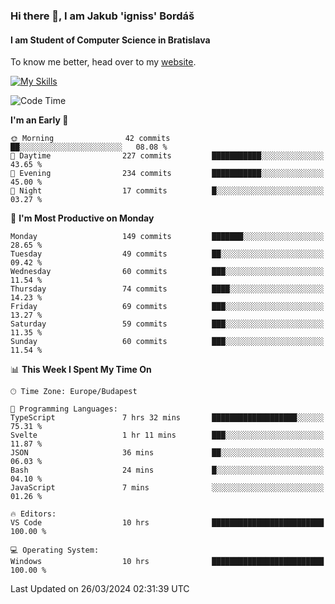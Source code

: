 ### Hi there 👋, I am Jakub 'igniss' Bordáš

#### I am Student of Computer Science in Bratislava
To know me better, head over to my [website](https://bordas.sk).

[![My Skills](https://skillicons.dev/icons?i=js,html,css,figma,svelte,java,kotlin,python,postgresql,typescript,nest,nodejs)](https://bordas.sk)


<!--START_SECTION:waka-->
![Code Time](http://img.shields.io/badge/Code%20Time-1%2C447%20hrs%203%20mins-blue)

**I'm an Early 🐤** 

```text
🌞 Morning                42 commits          ██░░░░░░░░░░░░░░░░░░░░░░░   08.08 % 
🌆 Daytime                227 commits         ███████████░░░░░░░░░░░░░░   43.65 % 
🌃 Evening                234 commits         ███████████░░░░░░░░░░░░░░   45.00 % 
🌙 Night                  17 commits          █░░░░░░░░░░░░░░░░░░░░░░░░   03.27 % 
```
📅 **I'm Most Productive on Monday** 

```text
Monday                   149 commits         ███████░░░░░░░░░░░░░░░░░░   28.65 % 
Tuesday                  49 commits          ██░░░░░░░░░░░░░░░░░░░░░░░   09.42 % 
Wednesday                60 commits          ███░░░░░░░░░░░░░░░░░░░░░░   11.54 % 
Thursday                 74 commits          ████░░░░░░░░░░░░░░░░░░░░░   14.23 % 
Friday                   69 commits          ███░░░░░░░░░░░░░░░░░░░░░░   13.27 % 
Saturday                 59 commits          ███░░░░░░░░░░░░░░░░░░░░░░   11.35 % 
Sunday                   60 commits          ███░░░░░░░░░░░░░░░░░░░░░░   11.54 % 
```


📊 **This Week I Spent My Time On** 

```text
🕑︎ Time Zone: Europe/Budapest

💬 Programming Languages: 
TypeScript               7 hrs 32 mins       ███████████████████░░░░░░   75.31 % 
Svelte                   1 hr 11 mins        ███░░░░░░░░░░░░░░░░░░░░░░   11.87 % 
JSON                     36 mins             ██░░░░░░░░░░░░░░░░░░░░░░░   06.03 % 
Bash                     24 mins             █░░░░░░░░░░░░░░░░░░░░░░░░   04.10 % 
JavaScript               7 mins              ░░░░░░░░░░░░░░░░░░░░░░░░░   01.26 % 

🔥 Editors: 
VS Code                  10 hrs              █████████████████████████   100.00 % 

💻 Operating System: 
Windows                  10 hrs              █████████████████████████   100.00 % 
```


 Last Updated on 26/03/2024 02:31:39 UTC
<!--END_SECTION:waka-->
